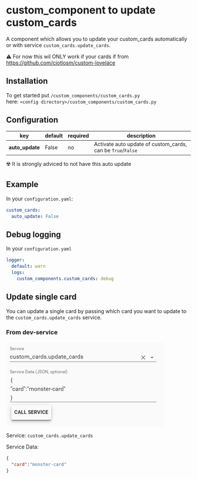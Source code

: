 # custom_component to update custom_cards

A component which allows you to update your custom_cards automatically or with service `custom_cards.update_cards`.

⚠️ For now this wil ONLY work if your cards if from https://github.com/ciotlosm/custom-lovelace


## Installation
To get started put `/custom_components/custom_cards.py`  
here: `<config directory>/custom_components/custom_cards.py`  
  


## Configuration
  
| key | default | required | description
| --- | --- | --- | ---
| **auto_update** | False | no | Activate auto update of custom_cards, can be `True`/`False`

☢️ It is strongly adviced to not have this auto update

## Example

In your `configuration.yaml`:
```yaml
custom_cards:
  auto_update: False
```

## Debug logging

In your `configuration.yaml`
```yaml
logger:
  default: warn
  logs:
    custom_components.custom_cards: debug
```

## Update single card

You can update a single card by passing which card you want to update to the  `custom_cards.update_cards` service.

### From dev-service

![singlecard](bin/single_card.png)

Service:
`custom_cards.update_cards`

Service Data:

```json
{
  "card":"monster-card"
}
```
